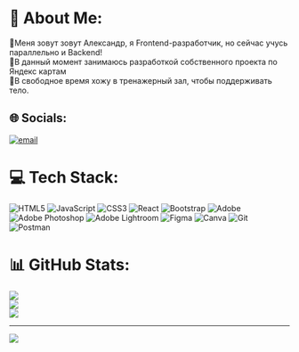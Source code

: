# 💫 About Me:
🔭Меня зовут зовут Александр, я Frontend-разработчик, но сейчас учусь параллельно и Backend!<br>🤝В данный момент занимаюсь разработкой собственного проекта по Яндекс картам<br>👯В свободное время хожу в тренажерный зал, чтобы поддерживать тело.<br>


## 🌐 Socials:
[![email](https://img.shields.io/badge/Email-D14836?logo=gmail&logoColor=white)](mailto:sashalunv@gmail.com) 

# 💻 Tech Stack:
![HTML5](https://img.shields.io/badge/html5-%23E34F26.svg?style=for-the-badge&logo=html5&logoColor=white) ![JavaScript](https://img.shields.io/badge/javascript-%23323330.svg?style=for-the-badge&logo=javascript&logoColor=%23F7DF1E) ![CSS3](https://img.shields.io/badge/css3-%231572B6.svg?style=for-the-badge&logo=css3&logoColor=white) ![React](https://img.shields.io/badge/react-%2320232a.svg?style=for-the-badge&logo=react&logoColor=%2361DAFB) ![Bootstrap](https://img.shields.io/badge/bootstrap-%238511FA.svg?style=for-the-badge&logo=bootstrap&logoColor=white) ![Adobe](https://img.shields.io/badge/adobe-%23FF0000.svg?style=for-the-badge&logo=adobe&logoColor=white) ![Adobe Photoshop](https://img.shields.io/badge/adobe%20photoshop-%2331A8FF.svg?style=for-the-badge&logo=adobe%20photoshop&logoColor=white) ![Adobe Lightroom](https://img.shields.io/badge/Adobe%20Lightroom-31A8FF.svg?style=for-the-badge&logo=Adobe%20Lightroom&logoColor=white) ![Figma](https://img.shields.io/badge/figma-%23F24E1E.svg?style=for-the-badge&logo=figma&logoColor=white) ![Canva](https://img.shields.io/badge/Canva-%2300C4CC.svg?style=for-the-badge&logo=Canva&logoColor=white) ![Git](https://img.shields.io/badge/git-%23F05033.svg?style=for-the-badge&logo=git&logoColor=white) ![Postman](https://img.shields.io/badge/Postman-FF6C37?style=for-the-badge&logo=postman&logoColor=white)
# 📊 GitHub Stats:
![](https://github-readme-stats.vercel.app/api?username=S1rexRed&theme=dark&hide_border=false&include_all_commits=false&count_private=false)<br/>
![](https://github-readme-streak-stats.herokuapp.com/?user=S1rexRed&theme=dark&hide_border=false)<br/>
![](https://github-readme-stats.vercel.app/api/top-langs/?username=S1rexRed&theme=dark&hide_border=false&include_all_commits=false&count_private=false&layout=compact)

---
[![](https://visitcount.itsvg.in/api?id=S1rexRed&icon=0&color=0)](https://visitcount.itsvg.in)

<!-- Proudly created with GPRM ( https://gprm.itsvg.in ) -->
